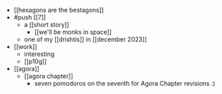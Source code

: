 - [[hexagons are the bestagons]]
- #push [[7]]
  - a [[short story]]
    - [[we'll be monks in space]]
  - one of my [[drishtis]] in [[december 2023]]
- [[work]]
  - interesting
  - [[p10g]]
- [[agora]]
  - [[agora chapter]]
    - seven pomodoros on the seventh for Agora Chapter revisions :)
